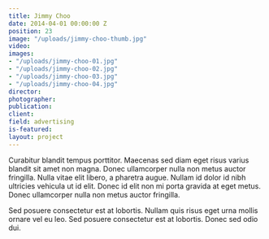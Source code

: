 ```yaml
---
title: Jimmy Choo
date: 2014-04-01 00:00:00 Z
position: 23
image: "/uploads/jimmy-choo-thumb.jpg"
video: 
images:
- "/uploads/jimmy-choo-01.jpg"
- "/uploads/jimmy-choo-02.jpg"
- "/uploads/jimmy-choo-03.jpg"
- "/uploads/jimmy-choo-04.jpg"
director: 
photographer: 
publication: 
client: 
field: advertising
is-featured: 
layout: project
---
```


Curabitur blandit tempus porttitor. Maecenas sed diam eget risus varius blandit sit amet non magna. Donec ullamcorper nulla non metus auctor fringilla. Nulla vitae elit libero, a pharetra augue. Nullam id dolor id nibh ultricies vehicula ut id elit. Donec id elit non mi porta gravida at eget metus. Donec ullamcorper nulla non metus auctor fringilla.

Sed posuere consectetur est at lobortis. Nullam quis risus eget urna mollis ornare vel eu leo. Sed posuere consectetur est at lobortis. Donec sed odio dui.
